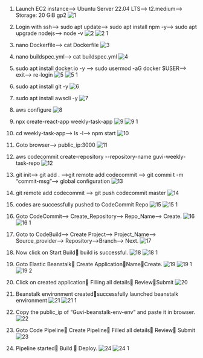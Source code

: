 1. Launch EC2 instance--> Ubuntu Server 22.04 LTS--> t2.medium--> Storage: 20 GiB gp2 ![1](https://github.com/GauravDevOps711/Weekly-Task/assets/135973657/aed4d66c-037c-40c7-be7f-ad6fa1c61113)


2. Login with ssh--> sudo apt update--> sudo apt install npm -y--> sudo apt upgrade nodejs--> node -v  ![2](https://github.com/GauravDevOps711/Weekly-Task/assets/135973657/aa35ca70-ebeb-4a15-b725-6f7b177c2504)
![2 1](https://github.com/GauravDevOps711/Weekly-Task/assets/135973657/c914abc6-b20d-4451-9fbe-bb73e4d85c36)


3. nano Dockerfile--> cat Dockerfile ![3](https://github.com/GauravDevOps711/Weekly-Task/assets/135973657/3058a90d-f5b0-4724-873d-106091ad0361)


4. nano buildspec.yml--> cat buildspec.yml ![4](https://github.com/GauravDevOps711/Weekly-Task/assets/135973657/cfbd2ba2-52d4-4a0f-85dc-de66b5da7b1f)


5. sudo apt install docker.io -y --> sudo usermod -aG docker $USER--> exit--> re-login ![5](https://github.com/GauravDevOps711/Weekly-Task/assets/135973657/ce1901b8-0da3-4fd0-8932-2186da8f93fe)
![5 1](https://github.com/GauravDevOps711/Weekly-Task/assets/135973657/c6e60ce7-8001-4a33-b1c8-172c0e55f267)


6. sudo apt install git -y ![6](https://github.com/GauravDevOps711/Weekly-Task/assets/135973657/cb73aafd-8e4a-433c-89e7-fe375583d553)


7. sudo apt install awscli -y ![7](https://github.com/GauravDevOps711/Weekly-Task/assets/135973657/76438807-4abb-44c0-8036-e92c54b6cfa5)


8. aws configure ![8](https://github.com/GauravDevOps711/Weekly-Task/assets/135973657/33a66538-2ba1-4aca-b19e-a4c7985e6a93)


9. npx create-react-app weekly-task-app ![9](https://github.com/GauravDevOps711/Weekly-Task/assets/135973657/0035d482-a7f0-41e5-915f-1906a5bbb183)
![9 1](https://github.com/GauravDevOps711/Weekly-Task/assets/135973657/ae07a0e0-89cc-4711-b8ed-2582b70b1cdb)


10. cd weekly-task-app--> ls -l--> npm start ![10](https://github.com/GauravDevOps711/Weekly-Task/assets/135973657/693837fc-68f8-4ffc-88b2-c3b33163ee19)


11. Goto browser--> public_ip:3000 ![11](https://github.com/GauravDevOps711/Weekly-Task/assets/135973657/ecfa80aa-93d5-4679-91f1-d71ce8adcfe4)


12. aws codecommit create-repository --repository-name guvi-weekly-task-repo ![12](https://github.com/GauravDevOps711/Weekly-Task/assets/135973657/7c9e3265-b9ee-4fce-9010-4914cda8dbc1)


13. git init--> git add . -->git remote add codecommit <repo-url>--> git commi	t -m “commit-msg”--> global configuration ![13](https://github.com/GauravDevOps711/Weekly-Task/assets/135973657/4c8c17a7-9d87-4dd8-802a-a10845e5b465)


14. git remote add codecommit <codecommit-repo-url> --> git push codecommit master ![14](https://github.com/GauravDevOps711/Weekly-Task/assets/135973657/777d634b-d027-4eaa-93fe-55c52c451d49)


15. codes are successfully pushed to CodeCommit Repo ![15](https://github.com/GauravDevOps711/Weekly-Task/assets/135973657/211087da-42e9-4bba-bd74-f0a3dbb2f75e)
![15 1](https://github.com/GauravDevOps711/Weekly-Task/assets/135973657/2d96e983-2303-484e-a5e8-473d0c5c52e4)


16. Goto CodeCommit--> Create_Repository--> Repo_Name--> Create. ![16](https://github.com/GauravDevOps711/Weekly-Task/assets/135973657/e45f7fef-6c00-45ad-978f-423595f7c2bc)
![16 1](https://github.com/GauravDevOps711/Weekly-Task/assets/135973657/a714d240-3eff-400e-8e1e-1dddc29e7976)


17. Goto to CodeBuild--> Create Project--> Project_Name--> Source_provider--> Repository-->Branch--> Next. ![17](https://github.com/GauravDevOps711/Weekly-Task/assets/135973657/133a0667-2576-4bcd-9e2d-43b902330272)


18. Now click on Start Build build is successful. ![18](https://github.com/GauravDevOps711/Weekly-Task/assets/135973657/c314dc04-74a4-4553-8e02-a5077782a0ff)
![18 1](https://github.com/GauravDevOps711/Weekly-Task/assets/135973657/7d10e314-9cf5-42e7-bc36-468d9c2d8fe3)

 
19. Goto Elastic Beanstalk Create ApplicationNameCreate. ![19](https://github.com/GauravDevOps711/Weekly-Task/assets/135973657/928c1adb-0ce7-4a87-8496-a8541f6e73db)
![19 1](https://github.com/GauravDevOps711/Weekly-Task/assets/135973657/ac3c4950-b3f4-4943-82d0-dd4286e986f9)
![19 2](https://github.com/GauravDevOps711/Weekly-Task/assets/135973657/a0bf03b0-a33a-45ee-a591-ebe43e0cc748)


20. Click on created application Filling all details ReviewSubmit ![20](https://github.com/GauravDevOps711/Weekly-Task/assets/135973657/4afacb62-204f-4e12-9d30-1e6b8cc2bfaf)


21. Beanstalk environment createdsuccessfully launched beanstalk environment ![21](https://github.com/GauravDevOps711/Weekly-Task/assets/135973657/97d83caa-52d4-4a4f-95c9-ace7db2715c1)
![21 1](https://github.com/GauravDevOps711/Weekly-Task/assets/135973657/aae573b5-bd22-47af-a3b1-3f14b6f997c3)
 

22. Copy the public_ip of “Guvi-beanstalk-env-env” and paste it in browser. ![22](https://github.com/GauravDevOps711/Weekly-Task/assets/135973657/565348c5-e2a7-42bd-99e4-93ce9be9d654)


23. Goto Code Pipeline Create Pipeline Filled all details Review Submit ![23](https://github.com/GauravDevOps711/Weekly-Task/assets/135973657/78694ac4-f64f-4495-a83e-931a3efe4eb2)


24. Pipeline started Build  Deploy. ![24](https://github.com/GauravDevOps711/Weekly-Task/assets/135973657/3ef40d14-4ab6-41ae-b867-c48149d12514)
![24 1](https://github.com/GauravDevOps711/Weekly-Task/assets/135973657/aeb0c2d1-cafc-4c87-99a0-b5666968eb0a)


